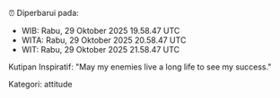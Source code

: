 ⏰ Diperbarui pada:
- WIB: Rabu, 29 Oktober 2025 19.58.47 UTC
- WITA: Rabu, 29 Oktober 2025 20.58.47 UTC
- WIT: Rabu, 29 Oktober 2025 21.58.47 UTC

Kutipan Inspiratif:
"May my enemies live a long life to see my success."


Kategori: attitude


